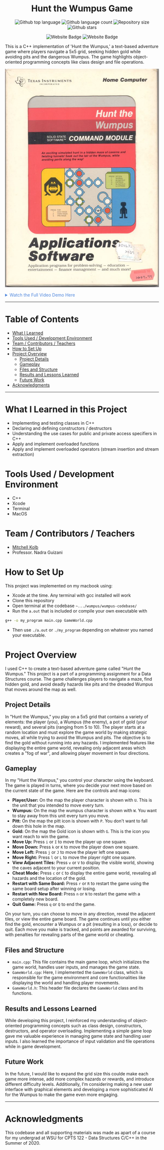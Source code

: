 


<h1 align="center">Hunt the Wumpus Game</h1>

<p align="center">
  <img alt="Github top language" src="https://img.shields.io/github/languages/top/mitchellkolb/wumpus?color=DE4830">

  <img alt="Github language count" src="https://img.shields.io/github/languages/count/mitchellkolb/wumpus?color=DE4830">

  <img alt="Repository size" src="https://img.shields.io/github/repo-size/mitchellkolb/wumpus?color=DE4830">

  <img alt="Github stars" src="https://img.shields.io/github/stars/mitchellkolb/wumpus?color=DE4830" />
</p>

<p align="center">
<img
    src="https://img.shields.io/badge/C++-DE4830?style=for-the-badge&logo=c&logoColor=white"
    alt="Website Badge" />
<img
    src="https://img.shields.io/badge/Xcode-000000?style=for-the-badge&logo=apple&logoColor=white"
    alt="Website Badge" />
</p>

This is a C++ implementation of 'Hunt the Wumpus,' a text-based adventure game where players navigate a 5x5 grid, seeking hidden gold while avoiding pits and the dangerous Wumpus. The game highlights object-oriented programming concepts like class design and file operations.

![project image](resources/wumpus-art.jpg)

<details>
<summary style="color:#5087dd">Watch the Full Video Demo Here</summary>

[![Full Video Demo Here](https://img.youtube.com/vi/kajZ7d_00y0/0.jpg)](https://www.youtube.com/watch?v=kajZ7d_00y0)

</details>

---


# Table of Contents
- [What I Learned](#what-i-learned-in-this-project)
- [Tools Used / Development Environment](#tools-used--development-environment)
- [Team / Contributors / Teachers](#team--contributors--teachers)
- [How to Set Up](#how-to-set-up)
- [Project Overview](#project-overview)
  - [Project Details](#project-details)
  - [Gameplay](#gameplay)
  - [Files and Structure](#files-and-structure)
  - [Results and Lessons Learned](#results-and-lessons-learned)
  - [Future Work](#future-work)
- [Acknowledgments](#acknowledgments)

---

# What I Learned in this Project
- Implementing and testing classes in C++ 
- Declaring and defining constructors / destructors 
- Understanding the use cases for public and private access specifiers in C++ 
- Apply and implement overloaded functions 
- Apply and implement overloaded operators (stream insertion and stream extraction) 



# Tools Used / Development Environment
- C++
- Xcode
- Terminal
- MacOS





# Team / Contributors / Teachers
- [Mitchell Kolb](https://github.com/mitchellkolb)
- Professor. Nadra Guizani





# How to Set Up
This project was implemented on my macbook using:
- Xcode at the time. Any terminal with gcc installed will work
- Clone this repository 
- Open terminal at the codebase `~.../wumpus/wumpus-codebase/`
- Run the `a.out` that is included or compile your own executable with
```zsh
g++ -o my_program main.cpp GameWorld.cpp
```
- Then use `./a.out` or `./my_program` depending on whatever you named your executable.



# Project Overview
I used C++ to create a text-based adventure game called "Hunt the Wumpus." This project is a part of a programming assignment for a Data Structures course. The game challenges players to navigate a maze, find hidden gold, and avoid deadly hazards like pits and the dreaded Wumpus that moves around the map as well.

## Project Details
In "Hunt the Wumpus," you play on a 5x5 grid that contains a variety of elements: the player (you), a Wumpus (the enemy), a pot of gold (your reward), and several pits (ranging from 5 to 10). The player starts at a random location and must explore the game world by making strategic moves, all while trying to avoid the Wumpus and pits. The objective is to find the gold without running into any hazards. I implemented features like displaying the entire game world, revealing only adjacent areas which creates a "fog of war", and allowing player movement in four directions.

## Gameplay
In my "Hunt the Wumpus," you control your character using the keyboard. The game is played in turns, where you decide your next move based on the current state of the game. Here are the controls and map icons:


- **Player/User:** On the map the player character is shown with `U`. This is the unit that you intended to move every turn.
- **Wumpus:** On the map the wumpus character is shown with `W`. You want to stay away from this unit every turn you move.
- **Pitt:** On the map the pitt icon is shown with `P`. You don't want to fall down this hole in the map.
- **Gold:** On the map the Gold icon is shown with `G`. This is the icon you want reach to win the game.
- **Move Up:** Press `i` or `I` to move the player up one square.
- **Move Down:** Press `k` or `K` to move the player down one square.
- **Move Left:** Press `j` or `J` to move the player left one square.
- **Move Right:** Press `l` or `L` to move the player right one square.
- **View Adjacent Tiles:** Press `v` or `V` to display the visible world, showing the caves adjacent to your current position.
- **Cheat Mode:** Press `c` or `C` to display the entire game world, revealing all hazards and the location of the gold.
- **Restart with Same Board:** Press `r` or `R` to restart the game using the same board setup after winning or losing.
- **Restart with New Board:** Press `n` or `N` to restart the game with a completely new board.
- **Quit Game:** Press `q` or `Q` to end the game.

On your turn, you can choose to move in any direction, reveal the adjacent tiles, or view the entire game board. The game continues until you either find the gold, encounter a Wumpus or a pit (resulting in a loss), or decide to quit. Each move you make is tracked, and points are awarded for surviving, with penalties for revealing parts of the game world or cheating.

## Files and Structure
- `main.cpp`: This file contains the main game loop, which initializes the game world, handles user inputs, and manages the game state.
- `GameWorld.cpp`: Here, I implemented the `GameWorld` class, which is responsible for the game environment and core functionalities like displaying the world and handling player movements.
- `GameWorld.h`: This header file declares the `GameWorld` class and its functions.


## Results and Lessons Learned
While developing this project, I reinforced my understanding of object-oriented programming concepts such as class design, constructors, destructors, and operator overloading. Implementing a simple game loop gave me valuable experience in managing game state and handling user inputs. I also learned the importance of input validation and file operations while in game development.


## Future Work
In the future, I would like to expand the grid size this coulde make each game more intense, add more complex hazards or rewards, and introduce different difficulty levels. Additionally, I’m considering making a new user interface with graphical elements and developing a more sophisticated AI for the Wumpus to make the game even more engaging.




--- 
# Acknowledgments
This codebase and all supporting materials was made as apart of a course for my undergrad at WSU for CPTS 122 - Data Structures C/C++ in the Summer of 2020. 

